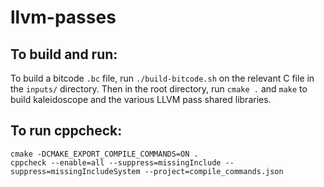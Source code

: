 llvm-passes
===========

To build and run:
-----------------

To build a bitcode `.bc` file, run `./build-bitcode.sh` on the relevant C file in the `inputs/` directory. Then in the root directory, run `cmake .` and `make` to build kaleidoscope and the various LLVM pass shared libraries.

To run cppcheck:
----------------

```
cmake -DCMAKE_EXPORT_COMPILE_COMMANDS=ON .
cppcheck --enable=all --suppress=missingInclude --suppress=missingIncludeSystem --project=compile_commands.json
```
